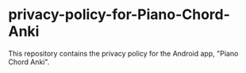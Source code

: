 # privacy-policy-for-Piano-Chord-Anki
This repository contains the privacy policy for the Android app, "Piano Chord Anki".
